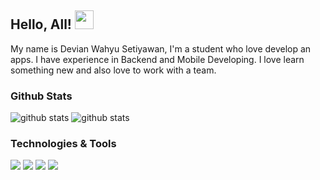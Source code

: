 ## **Hello, All!** <img src="https://raw.githubusercontent.com/MartinHeinz/MartinHeinz/master/wave.gif" width="30px">

My name is Devian Wahyu Setiyawan, I'm a student who love develop an apps. I have experience in Backend and Mobile Developing. I love learn something new and also love to work with a team.

### **Github Stats**
![github stats](https://github-readme-stats.vercel.app/api/top-langs/?username=devianwahyu&hide=php,css,html&text_color=c9cacc&title_color=ffffff&icon_color=2bbc8a&bg_color=1d1f21)
![github stats](https://github-readme-stats.vercel.app/api?username=devianwahyu&show_icons=true&line_height=27&count_private=true&title_color=ffffff&text_color=c9cacc&icon_color=2bbc8a&bg_color=1d1f21)



### **Technologies & Tools**
![](https://img.shields.io/badge/Code-Kotlin-informational?style=flat&logo=kotlin&logoColor=white&color=477bd6)
![](https://img.shields.io/badge/Code-Java-informational?style=flat&logo=java&logoColor=white&color=ec2025)
![](https://img.shields.io/badge/Code-Javascript-informational?style=flat&logo=javascript&logoColor=white&color=f0db4f)
![](https://img.shields.io/badge/Database-MySql-informational?style=flat&logo=mysql&logoColor=white&color=ffa518)

